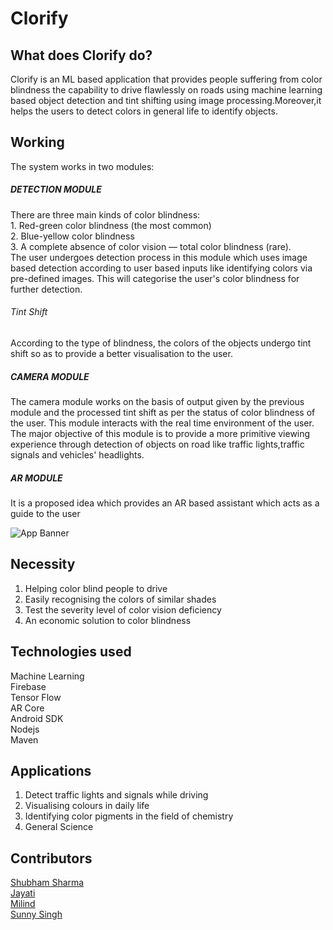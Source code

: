 # Clorify
## What does Clorify do?
Clorify is an ML based application that provides people suffering from color blindness the capability to drive flawlessly on roads using machine learning based object detection and tint shifting using image processing.Moreover,it helps the users to detect colors in general life to identify objects.

## Working
The system works in two modules:
##### DETECTION MODULE
There are three main kinds of color blindness:<br> 1. Red-green color blindness (the most common)<br> 2. Blue-yellow color blindness <br>3. A complete absence of color vision — total color blindness (rare). <br>The user undergoes detection process in this module which uses image based detection according to user based inputs like identifying colors via pre-defined images. This will categorise the user's color blindness for further detection.
###### Tint Shift
According to the type of blindness, the colors of the objects undergo tint shift so as to provide a better visualisation to the user.
##### CAMERA MODULE
The camera module works on the basis of output given by the previous module and the processed tint shift as per the status of color blindness of the user. This module interacts with the real time environment of the user. The major objective of this module is to provide a more primitive viewing experience through detection of objects on road like traffic lights,traffic signals and vehicles' headlights.
##### AR MODULE
It is a proposed idea which provides an AR based assistant which acts as a guide to the user

![App Banner](https://i.ibb.co/zNpXXJt/colorify-1.png)

## Necessity
1. Helping color blind people to drive 
2. Easily recognising the colors of similar shades
3. Test the severity level of color vision deficiency
4. An economic solution to color blindness

## Technologies used
Machine Learning <br> 
Firebase <br> 
Tensor Flow <br>
AR Core <br>
Android SDK <br>
Nodejs <br>
Maven <br>


## Applications
1. Detect traffic lights and signals while driving
2. Visualising colours in daily life
3. Identifying color pigments in the field of chemistry
4. General Science

## Contributors
[Shubham Sharma](github.com/shubham0008)<br>
[Jayati](github.com/jayati2016)<br>
[Milind](github.com/milindbishnoi)<br>
[Sunny Singh](github.com/sunburn21)<br>
